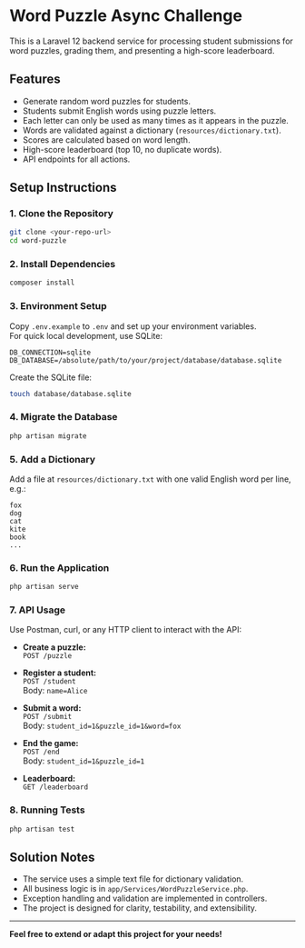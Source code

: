 # Word Puzzle Async Challenge

This is a Laravel 12 backend service for processing student submissions for word puzzles, grading them, and presenting a high-score leaderboard.

## Features

- Generate random word puzzles for students.
- Students submit English words using puzzle letters.
- Each letter can only be used as many times as it appears in the puzzle.
- Words are validated against a dictionary (`resources/dictionary.txt`).
- Scores are calculated based on word length.
- High-score leaderboard (top 10, no duplicate words).
- API endpoints for all actions.

## Setup Instructions

### 1. Clone the Repository

```sh
git clone <your-repo-url>
cd word-puzzle
```

### 2. Install Dependencies

```sh
composer install
```

### 3. Environment Setup

Copy `.env.example` to `.env` and set up your environment variables.  
For quick local development, use SQLite:

```
DB_CONNECTION=sqlite
DB_DATABASE=/absolute/path/to/your/project/database/database.sqlite
```

Create the SQLite file:

```sh
touch database/database.sqlite
```

### 4. Migrate the Database

```sh
php artisan migrate
```

### 5. Add a Dictionary

Add a file at `resources/dictionary.txt` with one valid English word per line, e.g.:

```
fox
dog
cat
kite
book
...
```

### 6. Run the Application

```sh
php artisan serve
```

### 7. API Usage

Use Postman, curl, or any HTTP client to interact with the API:

- **Create a puzzle:**  
  `POST /puzzle`

- **Register a student:**  
  `POST /student`  
  Body: `name=Alice`

- **Submit a word:**  
  `POST /submit`  
  Body: `student_id=1&puzzle_id=1&word=fox`

- **End the game:**  
  `POST /end`  
  Body: `student_id=1&puzzle_id=1`

- **Leaderboard:**  
  `GET /leaderboard`

### 8. Running Tests

```sh
php artisan test
```

## Solution Notes

- The service uses a simple text file for dictionary validation.
- All business logic is in `app/Services/WordPuzzleService.php`.
- Exception handling and validation are implemented in controllers.
- The project is designed for clarity, testability, and extensibility.

---

**Feel free to extend or adapt this project for your needs!**